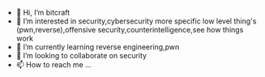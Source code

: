 - 👋 Hi, I’m bitcraft
- 👀 I’m interested in security,cybersecurity more specific low level thing's (pwn,reverse),offensive security,counterintelligence,see how things work
- 🌱 I’m currently learning reverse engineering,pwn
- 💞️ I’m looking to collaborate on security
- 📫 How to reach me ...

<!---
l3itcraft/l3itcraft is a ✨ special ✨ repository because its `README.md` (this file) appears on your GitHub profile.
You can click the Preview link to take a look at your changes.
--->
